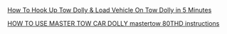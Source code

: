 [How To Hook Up Tow Dolly & Load Vehicle On Tow Dolly in 5 Minutes](https://youtu.be/boilt5TT428)

[HOW TO USE MASTER TOW CAR DOLLY mastertow 80THD instructions](https://youtu.be/ZywmnAeEc4E)
